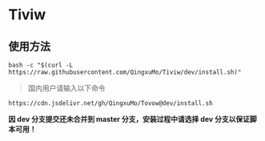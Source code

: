 # Tiviw

## 使用方法
```
bash -c "$(curl -L https://raw.githubusercontent.com/QingxuMo/Tiviw/dev/install.sh)"
```

> 国内用户请输入以下命令

```
https://cdn.jsdelivr.net/gh/QingxuMo/Tovow@dev/install.sh
```

**因 dev 分支提交还未合并到 master 分支，安装过程中请选择 dev 分支以保证脚本可用！**